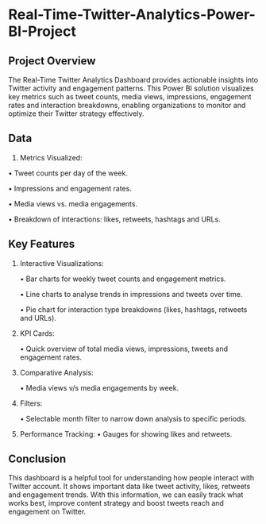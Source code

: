 # Real-Time-Twitter-Analytics-Power-BI-Project

## Project Overview

The Real-Time Twitter Analytics Dashboard provides actionable insights into Twitter activity and engagement patterns. This Power BI solution visualizes key metrics such as tweet counts, media views, impressions, engagement rates and interaction breakdowns, enabling organizations to monitor and optimize their Twitter strategy effectively. 

## Data

1.	  Metrics Visualized:
   
   •	Tweet counts per day of the week.
   
   •	Impressions and engagement rates.
   
   •	Media views vs. media engagements.
   
   •	Breakdown of interactions: likes, retweets, hashtags and URLs.

    

## Key Features

1.	Interactive Visualizations:
   
     •	Bar charts for weekly tweet counts and engagement metrics.
     
     •	Line charts to analyse trends in impressions and tweets over time.
     
     •	Pie chart for interaction type breakdowns (likes, hashtags, retweets and URLs).
  
2.	KPI Cards:
   
     •	Quick overview of total media views, impressions, tweets and engagement rates.
  
3.	Comparative Analysis:
   
     •	Media views v/s media engagements by week.
  
4.	Filters:
   
     •	Selectable month filter to narrow down analysis to specific periods.
  
5.	Performance Tracking:
     •	Gauges for showing likes and retweets.

## Conclusion

This dashboard is a helpful tool for understanding how people interact with Twitter account. It shows important data like tweet activity, likes, retweets and engagement trends. With this information, we can easily track what works best, improve content strategy and boost tweets reach and engagement on Twitter.


